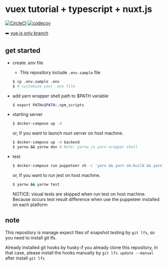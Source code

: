 # vuex tutorial + typescript + nuxt.js

[![CircleCI](https://circleci.com/gh/Yama-Tomo/vue-vuex-typescript-sample/tree/nuxt.svg?style=shield)](https://circleci.com/gh/Yama-Tomo/vue-vuex-typescript-sample/tree/nuxt)
[![codecov](https://codecov.io/gh/Yama-Tomo/vue-vuex-typescript-sample/branch/nuxt/graph/badge.svg)](https://codecov.io/gh/Yama-Tomo/vue-vuex-typescript-sample)

:arrow_right: [vue.js only branch](https://github.com/Yama-Tomo/vue-vuex-typescript-sample/tree/vue)

## get started

- create .env file
  - This repository include `.env.sample` file

  ```bash
  $ cp .env.sample .env
  $ # customize your .env file
  ```

- add yarn wrapper shell path to $PATH variable

  ```bash
  $ export PATH=$PATH:.npm_scripts
  ```

- starting server

  ```bash
  $ docker-compose up -d
  ```

  or, If you want to launch nuxt server on host machine.

  ```bash
  $ docker-compose up -d backend
  $ yarnw && yarnw dev # Note: yarnw is yarn wrapper shell
  ```

- test

  ```bash
  $ docker-compose run puppeteer sh -c 'yarn && yarn sb:build && yarn test'
  ```

  or, If you want to run jest on host machine.

  ```bash
  $ yarnw && yarnw test
  ```

  NOTICE: visual tests are skipped when run test on host machine. Because occurs test result difference when use the puppeteer installed on each platform

## note

This repository is manage expect files of snapshot testing by `git lfs`, so you need to install git lfs.

Already installed git hooks by husky if you already clone this repository, In that case, please install the hooks manually by `git lfs update --manual` after install `git lfs`
